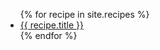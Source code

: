 ---
---
<ul>{% for recipe in site.recipes %}
  <li><a href="{{ recipe.url | append: '.html' | absolute_url }}">{{ recipe.title }}</a></li>
{% endfor %}</ul>